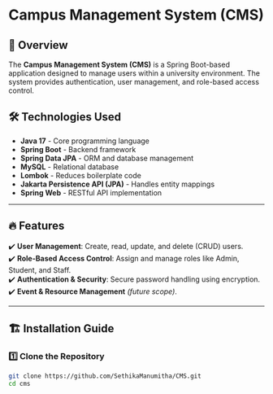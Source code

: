 # Campus Management System (CMS)

## 📌 Overview
The **Campus Management System (CMS)** is a Spring Boot-based application designed to manage users within a university environment. The system provides authentication, user management, and role-based access control.

## 🛠️ Technologies Used
- **Java 17** - Core programming language
- **Spring Boot** - Backend framework
- **Spring Data JPA** - ORM and database management
- **MySQL** - Relational database
- **Lombok** - Reduces boilerplate code
- **Jakarta Persistence API (JPA)** - Handles entity mappings
- **Spring Web** - RESTful API implementation


---

## 🔥 Features
✔️ **User Management**: Create, read, update, and delete (CRUD) users.  
✔️ **Role-Based Access Control**: Assign and manage roles like Admin, Student, and Staff.  
✔️ **Authentication & Security**: Secure password handling using encryption.  
✔️ **Event & Resource Management** *(future scope)*.  

---

## 🏗️ Installation Guide

### 1️⃣ Clone the Repository
```sh
git clone https://github.com/SethikaManumitha/CMS.git
cd cms

